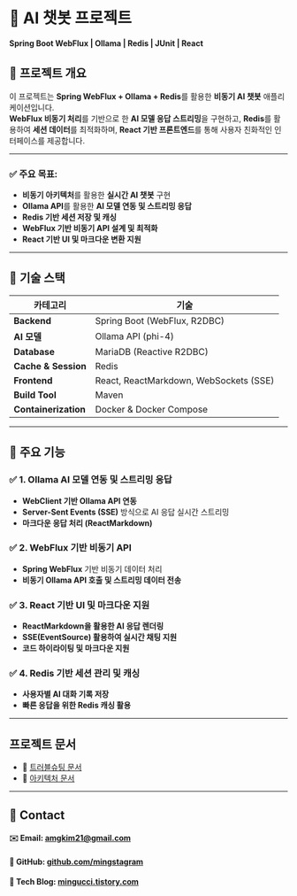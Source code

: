# 🤖 AI 챗봇 프로젝트
**Spring Boot WebFlux | Ollama | Redis | JUnit | React**

## 📌 프로젝트 개요
이 프로젝트는 **Spring WebFlux + Ollama + Redis**를 활용한 **비동기 AI 챗봇** 애플리케이션입니다.  
**WebFlux 비동기 처리**를 기반으로 한 **AI 모델 응답 스트리밍**을 구현하고, **Redis**를 활용하여 **세션 데이터**를 최적화하며, **React 기반 프론트엔드**를 통해 사용자 친화적인 인터페이스를 제공합니다.

---

### ✅ 주요 목표:
- **비동기 아키텍처**를 활용한 **실시간 AI 챗봇** 구현
- **Ollama API**를 활용한 **AI 모델 연동 및 스트리밍 응답**
- **Redis 기반 세션 저장 및 캐싱**
- **WebFlux 기반 비동기 API 설계 및 최적화**
- **React 기반 UI 및 마크다운 변환 지원**

---

## 📌 기술 스택
| 카테고리 | 기술 |
|----------|--------------------------------|
| **Backend** | Spring Boot (WebFlux, R2DBC) |
| **AI 모델** | Ollama API (phi-4) |
| **Database** | MariaDB (Reactive R2DBC) |
| **Cache & Session** | Redis | 
| **Frontend** | React, ReactMarkdown, WebSockets (SSE) |
| **Build Tool** | Maven |
| **Containerization** | Docker & Docker Compose |

---

## 📌 주요 기능
### ✅ 1. Ollama AI 모델 연동 및 스트리밍 응답
- **WebClient 기반 Ollama API 연동**
- **Server-Sent Events (SSE)** 방식으로 AI 응답 실시간 스트리밍
- **마크다운 응답 처리 (ReactMarkdown)**

### ✅ 2. WebFlux 기반 비동기 API
- **Spring WebFlux** 기반 비동기 데이터 처리
- **비동기 Ollama API 호출 및 스트리밍 데이터 전송** 

### ✅ 3. React 기반 UI 및 마크다운 지원
- **ReactMarkdown을 활용한 AI 응답 렌더링**
- **SSE(EventSource) 활용하여 실시간 채팅 지원**
- **코드 하이라이팅 및 마크다운 지원**

### ✅ 4. Redis 기반 세션 관리 및 캐싱
- **사용자별 AI 대화 기록 저장**
- **빠른 응답을 위한 Redis 캐싱 활용**

---

## 프로젝트 문서 
- 📄 [트러블슈팅 문서](docs/troubleshooting.md)
- 📄 [아키텍처 문서](docs/architecture.md)

---

## 📌 Contact
#### ✉️ Email: amgkim21@gmail.com
#### 📌 GitHub: [github.com/mingstagram](https://github.com/mingstagram)
#### 📌 Tech Blog: [mingucci.tistory.com](https://mingucci.tistory.com)
